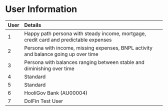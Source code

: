 # User Information

| User | Details                                                      |
| :--- | :----------------------------------------------------------- |
| 1    | Happy path persona with steady income, mortgage, credit card and predictable expenses |
| 2    | Persona with income, missing expenses, BNPL activity and balance going up over time |
| 3    | Persona with balances ranging between stable and diminishing over time |
| 4    | Standard                                                     |
| 5    | Standard                                                     |
| 6    | HooliGov Bank (AU00004)                                      |
| 7    | DolFin Test User                                             |
